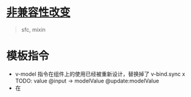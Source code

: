 # [非兼容性改变](https://v3-migration.vuejs.org/zh/breaking-changes/)

> sfc, mixin

# 模板指令

- v-model 指令在组件上的使用已经被重新设计，替换掉了 v-bind.sync x
TODO: value  @input  -> modelValue @update:modelValue 
- 在<template v-for> 和没有 v-for 的节点身上使用 key 发生了变化
- v-if 和 v-for 在同一个元素身上使用时的优先级发生了变化
- v-bind="object" 现在是顺序敏感的
- v-on:event.native 事件修饰符已经被移除

# 组件

- 函数式组件只能通过纯函数进行创建
- 单文件组件 (SFC) <template> 标签的 functional attribute 和函数式组件的 functional 选项已被移除

# 渲染函数

- 渲染函数 API 更改
- $scopedSlots property 已移除，所有插槽都通过 $slots 作为函数暴露
- $listeners 被移除或整合到 $attrs
- $attrs 现在包含 class 和 style attribute

# 自定义元素

- 特殊的 is attribute 的使用被严格限制在被保留的 <component> 标签中

# 其他小改变

- Transition 的一些 class 被重命名

# 被移除的 API
- 过滤器 (filter)
